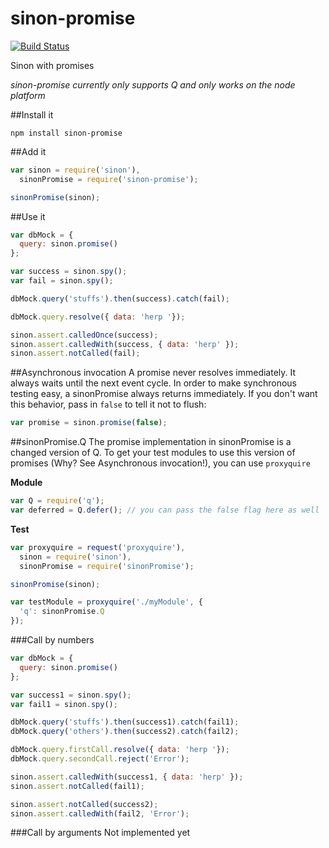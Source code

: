 sinon-promise
=============
[![Build Status](https://travis-ci.org/JohanObrink/sinon-promise.svg?branch=master)](https://travis-ci.org/JohanObrink/sinon-promise)

Sinon with promises

*sinon-promise currently only supports Q and only works on the node platform*

##Install it
```shell
npm install sinon-promise
```

##Add it
```javascript
var sinon = require('sinon'),
  sinonPromise = require('sinon-promise');

sinonPromise(sinon);
```

##Use it
```javascript
var dbMock = {
  query: sinon.promise()
};

var success = sinon.spy();
var fail = sinon.spy();

dbMock.query('stuffs').then(success).catch(fail);

dbMock.query.resolve({ data: 'herp '});

sinon.assert.calledOnce(success);
sinon.assert.calledWith(success, { data: 'herp' });
sinon.assert.notCalled(fail);
```

##Asynchronous invocation
A promise never resolves immediately. It always waits until the next event cycle.
In order to make synchronous testing easy, a sinonPromise always returns immediately.
If you don't want this behavior, pass in ```false``` to tell it not to flush:

```javascript
var promise = sinon.promise(false);
```

##sinonPromise.Q
The promise implementation in sinonPromise is a changed version of Q. To get your test modules
to use this version of promises (Why? See Asynchronous invocation!), you can use ```proxyquire```

**Module**
```javascript
var Q = require('q');
var deferred = Q.defer(); // you can pass the false flag here as well
```

**Test**
```javascript
var proxyquire = request('proxyquire'),
  sinon = require('sinon'),
  sinonPromise = require('sinonPromise');

sinonPromise(sinon);

var testModule = proxyquire('./myModule', {
  'q': sinonPromise.Q
});
```

###Call by numbers
```javascript
var dbMock = {
  query: sinon.promise()
};

var success1 = sinon.spy();
var fail1 = sinon.spy();

dbMock.query('stuffs').then(success1).catch(fail1);
dbMock.query('others').then(success2).catch(fail2);

dbMock.query.firstCall.resolve({ data: 'herp '});
dbMock.query.secondCall.reject('Error');

sinon.assert.calledWith(success1, { data: 'herp' });
sinon.assert.notCalled(fail1);

sinon.assert.notCalled(success2);
sinon.assert.calledWith(fail2, 'Error');
```

###Call by arguments
Not implemented yet
